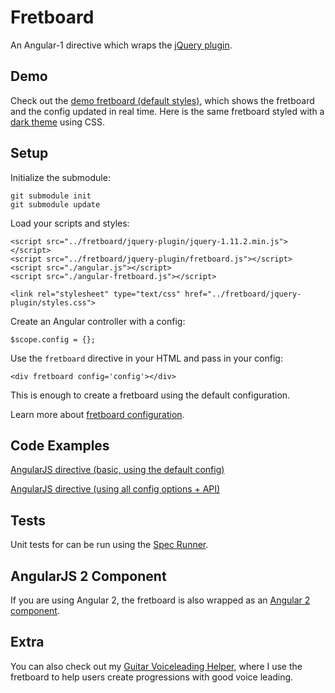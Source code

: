 # Fretboard

An Angular-1 directive which wraps the <a href="https://github.com/fmodica/fretboard">jQuery plugin</a>.

## Demo

Check out the <a href="http://frankmodica.azurewebsites.net/static/fretboarddemo/angular-1/index-with-full-config.html">demo fretboard (default styles)</a>, which shows the fretboard and the config updated in real time. Here is the same fretboard styled with a <a href="http://frankmodica.azurewebsites.net/static/fretboarddemo/angular-1/index-with-full-config-dark-theme.html" target="_blank">dark theme</a> using CSS.

## Setup

Initialize the submodule:

```
git submodule init
git submodule update
```

Load your scripts and styles:

```
<script src="../fretboard/jquery-plugin/jquery-1.11.2.min.js"></script>
<script src="../fretboard/jquery-plugin/fretboard.js"></script>
<script src="./angular.js"></script>
<script src="./angular-fretboard.js"></script>

<link rel="stylesheet" type="text/css" href="../fretboard/jquery-plugin/styles.css">
```

Create an Angular controller with a config:

``` 
$scope.config = {};
```

Use the `fretboard` directive in your HTML and pass in your config:

```
<div fretboard config='config'></div>
```

This is enough to create a fretboard using the default configuration.

Learn more about <a target="_blank" href="https://github.com/fmodica/fretboard-angular-1/wiki/Configuration">fretboard configuration</a>.

## Code Examples

<a href="https://github.com/fmodica/fretboard-angular-1/blob/master/angular-directive/index.html">AngularJS directive (basic, using the default config)</a>

<a href="https://github.com/fmodica/fretboard-angular-1/blob/master/angular-directive/index-with-full-config.html">AngularJS directive (using all config options + API)</a>

## Tests
Unit tests for can be run using the <a href="https://github.com/fmodica/fretboard-angular-1/tree/master/tests">Spec Runner</a>.

## AngularJS 2 Component

If you are using Angular 2, the fretboard is also wrapped as an <a href="https://github.com/fmodica/fretboard-angular-2">Angular 2 component</a>.

## Extra

You can also check out my <a target="_blank" href="http://frankmodica.azurewebsites.net/voiceleader/index">Guitar Voiceleading Helper</a>, where I use the fretboard to help users create progressions with good voice leading.

